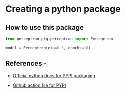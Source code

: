 # Creating a python package

## How to use this package

```python
from perceptron_pkg.perceptron import Perceptron

model = Perceptron(eta=0.3, epochs=10)
```

## References - 

* [Official python docs for PYPI packaging](https://packaging.python.org/en/latest/tutorials/packaging-projects/)

* [Github action file for PYPI](https://docs.github.com/en/actions/automating-builds-and-tests/building-and-testing-python#publishing-to-package-registries)